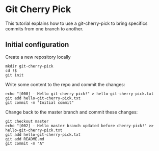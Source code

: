 # Git Cherry Pick

This tutorial explains how to use a git-cherry-pick to bring specifics commits from one branch to another.

## Initial configuration
Create a new repository locally
```
mkdir git-cherry-pick
cd !$
git init
```
Write some content to the repo and commit the changes:
```
echo "[000] - Hello git-cherry-pick!" > hello-git-cherry-pick.txt
git add hello-git-cherry-pick.txt
git commit -m "Initial commit"
```
Change back to the master branch and commit these changes:
```
git checkout master
echo "[002] - Hello master branch updated before cherry-pick!" >> hello-git-cherry-pick.txt
git add hello-git-cherry-pick.txt
git add README.md
git commit -m "A"
```
